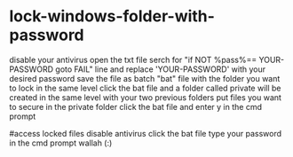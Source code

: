 # lock-windows-folder-with-password
disable your antivirus
open the txt file 
serch for "if NOT %pass%== YOUR-PASSWORD goto FAIL" line and replace 'YOUR-PASSWORD' with your desired password
save the file as batch "bat" file with the folder you want to lock in the same level
click the bat file and a folder called private will be created in the same level with your two previous folders
put files you want to secure in the private folder
click the bat file and enter y in the cmd prompt

#access locked files
disable antivirus
click the bat file
type your password in the cmd prompt
wallah (:)
